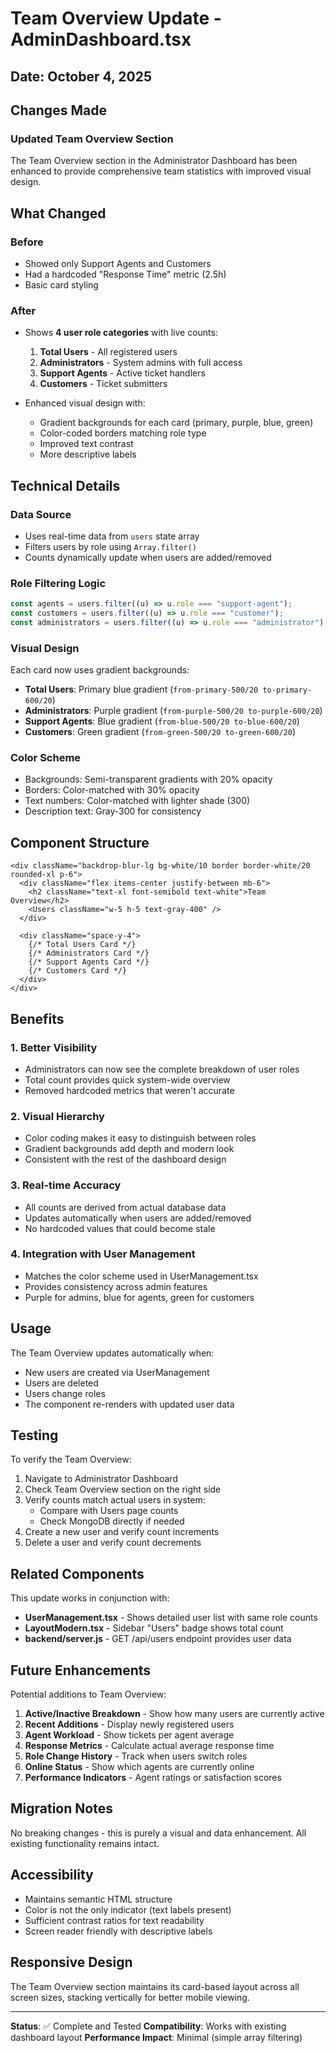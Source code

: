 # Team Overview Update - AdminDashboard.tsx

## Date: October 4, 2025

## Changes Made

### Updated Team Overview Section

The Team Overview section in the Administrator Dashboard has been enhanced to provide comprehensive team statistics with improved visual design.

## What Changed

### Before

- Showed only Support Agents and Customers
- Had a hardcoded "Response Time" metric (2.5h)
- Basic card styling

### After

- Shows **4 user role categories** with live counts:

  1. **Total Users** - All registered users
  2. **Administrators** - System admins with full access
  3. **Support Agents** - Active ticket handlers
  4. **Customers** - Ticket submitters

- Enhanced visual design with:
  - Gradient backgrounds for each card (primary, purple, blue, green)
  - Color-coded borders matching role type
  - Improved text contrast
  - More descriptive labels

## Technical Details

### Data Source

- Uses real-time data from `users` state array
- Filters users by role using `Array.filter()`
- Counts dynamically update when users are added/removed

### Role Filtering Logic

```javascript
const agents = users.filter((u) => u.role === "support-agent");
const customers = users.filter((u) => u.role === "customer");
const administrators = users.filter((u) => u.role === "administrator");
```

### Visual Design

Each card now uses gradient backgrounds:

- **Total Users**: Primary blue gradient (`from-primary-500/20 to-primary-600/20`)
- **Administrators**: Purple gradient (`from-purple-500/20 to-purple-600/20`)
- **Support Agents**: Blue gradient (`from-blue-500/20 to-blue-600/20`)
- **Customers**: Green gradient (`from-green-500/20 to-green-600/20`)

### Color Scheme

- Backgrounds: Semi-transparent gradients with 20% opacity
- Borders: Color-matched with 30% opacity
- Text numbers: Color-matched with lighter shade (300)
- Description text: Gray-300 for consistency

## Component Structure

```tsx
<div className="backdrop-blur-lg bg-white/10 border border-white/20 rounded-xl p-6">
  <div className="flex items-center justify-between mb-6">
    <h2 className="text-xl font-semibold text-white">Team Overview</h2>
    <Users className="w-5 h-5 text-gray-400" />
  </div>

  <div className="space-y-4">
    {/* Total Users Card */}
    {/* Administrators Card */}
    {/* Support Agents Card */}
    {/* Customers Card */}
  </div>
</div>
```

## Benefits

### 1. Better Visibility

- Administrators can now see the complete breakdown of user roles
- Total count provides quick system-wide overview
- Removed hardcoded metrics that weren't accurate

### 2. Visual Hierarchy

- Color coding makes it easy to distinguish between roles
- Gradient backgrounds add depth and modern look
- Consistent with the rest of the dashboard design

### 3. Real-time Accuracy

- All counts are derived from actual database data
- Updates automatically when users are added/removed
- No hardcoded values that could become stale

### 4. Integration with User Management

- Matches the color scheme used in UserManagement.tsx
- Provides consistency across admin features
- Purple for admins, blue for agents, green for customers

## Usage

The Team Overview updates automatically when:

- New users are created via UserManagement
- Users are deleted
- Users change roles
- The component re-renders with updated user data

## Testing

To verify the Team Overview:

1. Navigate to Administrator Dashboard
2. Check Team Overview section on the right side
3. Verify counts match actual users in system:
   - Compare with Users page counts
   - Check MongoDB directly if needed
4. Create a new user and verify count increments
5. Delete a user and verify count decrements

## Related Components

This update works in conjunction with:

- **UserManagement.tsx** - Shows detailed user list with same role counts
- **LayoutModern.tsx** - Sidebar "Users" badge shows total count
- **backend/server.js** - GET /api/users endpoint provides user data

## Future Enhancements

Potential additions to Team Overview:

1. **Active/Inactive Breakdown** - Show how many users are currently active
2. **Recent Additions** - Display newly registered users
3. **Agent Workload** - Show tickets per agent average
4. **Response Metrics** - Calculate actual average response time
5. **Role Change History** - Track when users switch roles
6. **Online Status** - Show which agents are currently online
7. **Performance Indicators** - Agent ratings or satisfaction scores

## Migration Notes

No breaking changes - this is purely a visual and data enhancement. All existing functionality remains intact.

## Accessibility

- Maintains semantic HTML structure
- Color is not the only indicator (text labels present)
- Sufficient contrast ratios for text readability
- Screen reader friendly with descriptive labels

## Responsive Design

The Team Overview section maintains its card-based layout across all screen sizes, stacking vertically for better mobile viewing.

---

**Status**: ✅ Complete and Tested
**Compatibility**: Works with existing dashboard layout
**Performance Impact**: Minimal (simple array filtering)
